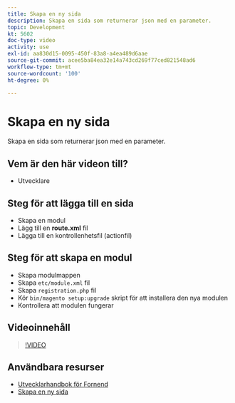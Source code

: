 ```yaml
---
title: Skapa en ny sida
description: Skapa en sida som returnerar json med en parameter.
topic: Development
kt: 5602
doc-type: video
activity: use
exl-id: aa830d15-0095-450f-83a8-a4ea489d6aae
source-git-commit: acee5ba84ea32e14a743cd269f77ced821548ad6
workflow-type: tm+mt
source-wordcount: '100'
ht-degree: 0%

---
```


# Skapa en ny sida

Skapa en sida som returnerar json med en parameter.

## Vem är den här videon till?

- Utvecklare

## Steg för att lägga till en sida

- Skapa en modul
- Lägg till en **route.xml** fil
- Lägga till en kontrollenhetsfil (actionfil)

## Steg för att skapa en modul

- Skapa modulmappen
- Skapa `etc/module.xml` fil
- Skapa `registration.php` fil
- Kör `bin/magento setup:upgrade` skript för att installera den nya modulen
- Kontrollera att modulen fungerar

## Videoinnehåll

>[!VIDEO](https://video.tv.adobe.com/v/35816?quality=12&learn=on)

## Användbara resurser

- [Utvecklarhandbok för Fornend](https://devdocs.magento.com/guides/v2.4/frontend-dev-guide/bk-frontend-dev-guide.html)
- [Skapa en ny sida](https://devdocs.magento.com/videos/fundamentals/create-a-new-page/)
